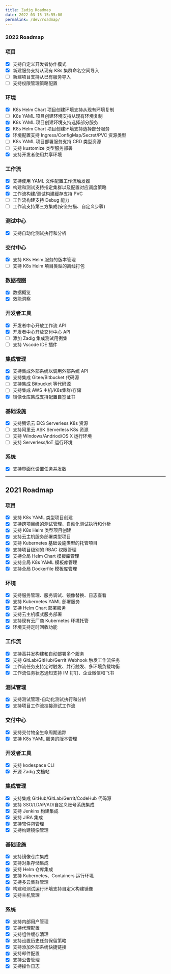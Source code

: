 ```yaml
---
title: Zadig Roadmap
date: 2022-03-15 15:55:00
permalink: /dev/roadmap/
---
```

### 2022 Roadmap
### 项目
- [x] 支持自定义开发者协作模式
- [x] 新建服务支持从现有 K8s 集群命名空间导入
- [ ] 新建项目支持从已有服务导入
- [ ] 支持权限管理策略配置
### 环境
- [x] K8s Helm Chart 项目创建环境支持从现有环境复制
- [ ] K8s YAML 项目创建环境支持从现有环境复制
- [x] K8s YAML 项目创建环境支持选择部分服务
- [x] K8s Helm Chart 项目创建环境支持选择部分服务
- [x] 环境配置支持 Ingress/ConfigMap/Secret/PVC 资源类型
- [ ] K8s YAML 项目部署服务支持 CRD 类型资源
- [ ] 支持 kustomize 类型服务部署
- [x] 支持开发者使用共享环境
### 工作流
- [x] 支持使用 YAML 文件配置工作流触发器
- [x] 构建和测试支持指定集群以及配置对应调度策略
- [x] 工作流构建/测试构建缓存支持 PVC
- [ ] 工作流构建支持 Debug 能力
- [ ] 工作流支持第三方集成(安全扫描、自定义步骤)
### 测试中心
- [x] 支持自动化测试执行和分析
### 交付中心
- [x] 支持 K8s Helm 服务的版本管理
- [ ] 支持 K8s Helm 项目类型的离线打包
### 数据视图
- [x] 数据概览
- [x] 效能洞察
### 开发者工具
- [x] 开发者中心开放工作流 API
- [x] 开发者中心开放交付中心 API
- [ ] 添加 Zadig 集成测试用例集
- [ ] 支持 Vscode IDE 插件
### 集成管理
- [x] 支持集成外部系统以调用外部系统 API
- [x] 支持集成 Gitee/Bitbucket 代码源
- [ ] 支持集成 Bitbucket 等代码源
- [ ] 支持集成 AWS 主机/K8s集群/存储
- [x] 镜像仓库集成支持配置自签证书
### 基础设施
- [x] 支持腾讯云 EKS Serverless K8s 资源
- [ ] 支持阿里云 ASK Serverless K8s 资源
- [ ] 支持 Windows/Andriod/OS X 运行环境
- [ ] 支持 Serverless/IoT 运行环境
### 系统
- [x] 支持界面化设置任务并发数

---
## 2021 Roadmap
### 项目
- [x] 支持 K8s YAML 类型项目创建
- [x] 支持跨项目级的测试管理、自动化测试执行和分析
- [x] 支持 K8s Helm 类型项目创建
- [x] 支持云主机服务部署类型项目
- [x] 支持 Kubernetes 基础设施类型的托管项目
- [x] 支持项目级别的 RBAC 权限管理
- [x] 支持全局 Helm Chart 模板库管理
- [x] 支持全局  K8s YAML 模板库管理
- [x] 支持全局 Dockerfile 模板库管理
### 环境
- [x] 支持服务管理、服务调试、镜像替换、日志查看
- [x] 支持 Kubernetes YAML 部署服务
- [x] 支持 Helm Chart 部署服务
- [x] 支持云主机模式服务部署
- [x] 支持现有云厂商 Kubernetes 环境托管
- [x] 环境支持定时回收功能
### 工作流
- [x] 支持高并发构建和自动部署多个服务
- [x] 支持 GitLab/GitHub/Gerrit Webhook 触发工作流任务
- [x] 工作流任务支持定时触发、并行触发、多环境负载均衡
- [x] 工作流任务状态通知支持 IM 钉钉、企业微信和飞书
### 测试管理
- [x] 支持测试管理-自动化测试执行和分析
- [x] 支持项目工作流挂接测试工作流
### 交付中心
- [x] 支持交付物全生命周期追踪
- [x] 支持 K8s YAML 服务的版本管理
### 开发者工具
- [x] 支持 kodespace CLI
- [x] 开源 Zadig 文档站
### 集成管理
- [x] 支持集成 GitHub/GitLab/Gerrit/CodeHub 代码源
- [x] 支持 SSO/LDAP/AD/自定义账号系统集成
- [x] 支持 Jenkins 构建集成
- [x] 支持 JIRA 集成
- [x] 支持软件包管理
- [x] 支持构建镜像管理
### 基础设施
- [x] 支持镜像仓库集成
- [x] 支持对象存储集成
- [x] 支持 Helm 仓库集成
- [x] 支持 Kubernetes、Containers 运行环境
- [x] 支持多云集群管理
- [x] 构建和测试运行环境支持自定义构建镜像
- [x] 支持主机管理
### 系统
- [x] 支持内部用户管理
- [x] 支持代理配置
- [x] 支持组件缓存清理
- [x] 支持设置历史任务保留策略
- [x] 支持添加外部系统快捷链接
- [x] 支持邮件配置
- [x] 支持公告管理
- [x] 支持操作日志